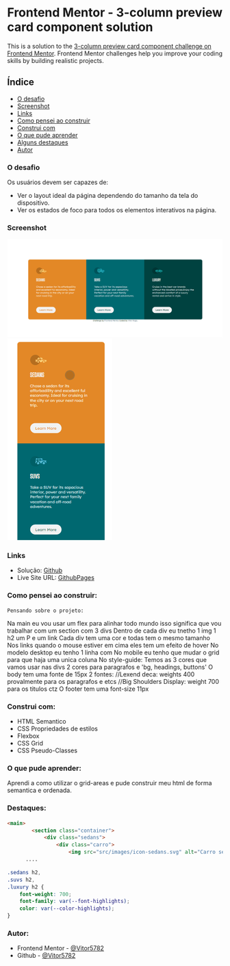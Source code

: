 # Frontend Mentor - 3-column preview card component solution

This is a solution to the [3-column preview card component challenge on Frontend Mentor](https://www.frontendmentor.io/challenges/3column-preview-card-component-pH92eAR2-). Frontend Mentor challenges help you improve your coding skills by building realistic projects. 

## Índice

- [O desafio](#o-desafio)
- [Screenshot](#screenshot)
- [Links](#links)
- [Como pensei ao construir](#como-pensei-ao-construir)
- [Construi com](#construi-com)
- [O que pude aprender](#o-que-pude-aprender)
- [Alguns destaques](#destaques)
- [Autor](#autor)


### O desafio

Os usuários devem ser capazes de:

- Ver o layout ideal da página dependendo do tamanho da tela do dispositivo.
- Ver os estados de foco para todos os elementos interativos na página.

### Screenshot

![ScreenshotDesktop](./src/images/ScreenshoDesktop.gif)
![ScreenshotMobile](./src/images/ScreenshoMobile.gif)

### Links

- Solução: [Github](https://github.com/Vitor5782/Projeto-5-FrontEndMentor)
- Live Site URL: [GithubPages](https://vitor5782.github.io/Projeto-5-FrontEndMentor/)

### Como pensei ao construir:
    Pensando sobre o projeto:
Na main eu vou usar um flex para alinhar todo mundo isso significa que vou trabalhar com um section com 3 divs
Dentro de cada div eu tnetho 1 img 1 h2 um P e um link
Cada div tem uma cor e todas tem o mesmo tamanho
Nos links quando o mouse estiver em cima eles tem um efeito de hover
No modelo desktop eu tenho 1 linha com 
No mobile eu tenho que mudar o grid para que haja uma unica coluna
    No style-guide:
Temos as 3 cores que vamos usar nas divs
2 cores para paragrafos e 'bg, headings, buttons'
O body tem uma fonte de 15px
        2 fontes:
        //Lexend deca: weights 400 provalmente para os paragrafos e etcs
        //Big Shoulders Display: weight 700 para os titulos ctz
O footer tem uma font-size 11px

### Construi com:

- HTML Semantico
- CSS Propriedades de estilos
- Flexbox
- CSS Grid
- CSS Pseudo-Classes

### O que pude aprender:

Aprendi a como utilizar o grid-areas e pude construir meu html de forma semantica e ordenada.

### Destaques:

```html
<main>
        <section class="container">
            <div class="sedans">
                <div class="carro">
                    <img src="src/images/icon-sedans.svg" alt="Carro sedan">
      ....
```
```css
.sedans h2,
.suvs h2,
.luxury h2 {
    font-weight: 700;
    font-family: var(--font-highlights);
    color: var(--color-highlights);
}
```
### Autor:

- Frontend Mentor - [@Vitor5782](https://www.frontendmentor.io/profile/Vitor5782)
- Github - [@Vitor5782](https://github.com/Vitor5782)